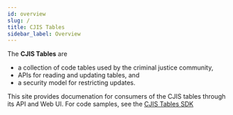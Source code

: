 ```yaml
---
id: overview
slug: /
title: CJIS Tables
sidebar_label: Overview
---
```


The **CJIS Tables** are

* a collection of code tables used by the criminal justice community,
* APIs for reading and updating tables, and
* a security model for restricting updates.

This site provides documenation for consumers of the CJIS tables
through its API and Web UI.
For code samples, see the
[CJIS Tables SDK](https://github.com/lacounty-isab/cjissdk)
